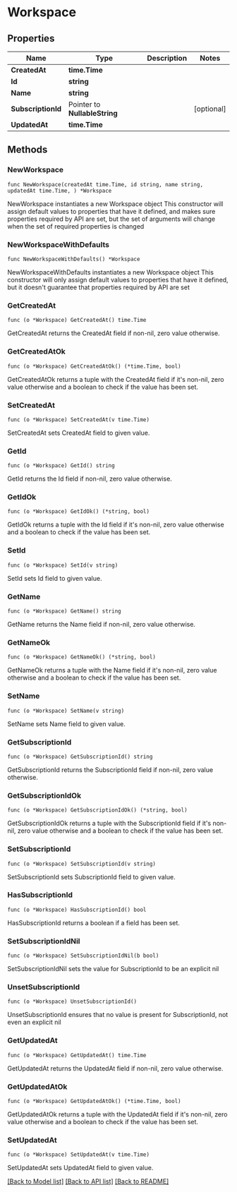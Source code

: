 # Workspace

## Properties

Name | Type | Description | Notes
------------ | ------------- | ------------- | -------------
**CreatedAt** | **time.Time** |  | 
**Id** | **string** |  | 
**Name** | **string** |  | 
**SubscriptionId** | Pointer to **NullableString** |  | [optional] 
**UpdatedAt** | **time.Time** |  | 

## Methods

### NewWorkspace

`func NewWorkspace(createdAt time.Time, id string, name string, updatedAt time.Time, ) *Workspace`

NewWorkspace instantiates a new Workspace object
This constructor will assign default values to properties that have it defined,
and makes sure properties required by API are set, but the set of arguments
will change when the set of required properties is changed

### NewWorkspaceWithDefaults

`func NewWorkspaceWithDefaults() *Workspace`

NewWorkspaceWithDefaults instantiates a new Workspace object
This constructor will only assign default values to properties that have it defined,
but it doesn't guarantee that properties required by API are set

### GetCreatedAt

`func (o *Workspace) GetCreatedAt() time.Time`

GetCreatedAt returns the CreatedAt field if non-nil, zero value otherwise.

### GetCreatedAtOk

`func (o *Workspace) GetCreatedAtOk() (*time.Time, bool)`

GetCreatedAtOk returns a tuple with the CreatedAt field if it's non-nil, zero value otherwise
and a boolean to check if the value has been set.

### SetCreatedAt

`func (o *Workspace) SetCreatedAt(v time.Time)`

SetCreatedAt sets CreatedAt field to given value.


### GetId

`func (o *Workspace) GetId() string`

GetId returns the Id field if non-nil, zero value otherwise.

### GetIdOk

`func (o *Workspace) GetIdOk() (*string, bool)`

GetIdOk returns a tuple with the Id field if it's non-nil, zero value otherwise
and a boolean to check if the value has been set.

### SetId

`func (o *Workspace) SetId(v string)`

SetId sets Id field to given value.


### GetName

`func (o *Workspace) GetName() string`

GetName returns the Name field if non-nil, zero value otherwise.

### GetNameOk

`func (o *Workspace) GetNameOk() (*string, bool)`

GetNameOk returns a tuple with the Name field if it's non-nil, zero value otherwise
and a boolean to check if the value has been set.

### SetName

`func (o *Workspace) SetName(v string)`

SetName sets Name field to given value.


### GetSubscriptionId

`func (o *Workspace) GetSubscriptionId() string`

GetSubscriptionId returns the SubscriptionId field if non-nil, zero value otherwise.

### GetSubscriptionIdOk

`func (o *Workspace) GetSubscriptionIdOk() (*string, bool)`

GetSubscriptionIdOk returns a tuple with the SubscriptionId field if it's non-nil, zero value otherwise
and a boolean to check if the value has been set.

### SetSubscriptionId

`func (o *Workspace) SetSubscriptionId(v string)`

SetSubscriptionId sets SubscriptionId field to given value.

### HasSubscriptionId

`func (o *Workspace) HasSubscriptionId() bool`

HasSubscriptionId returns a boolean if a field has been set.

### SetSubscriptionIdNil

`func (o *Workspace) SetSubscriptionIdNil(b bool)`

 SetSubscriptionIdNil sets the value for SubscriptionId to be an explicit nil

### UnsetSubscriptionId
`func (o *Workspace) UnsetSubscriptionId()`

UnsetSubscriptionId ensures that no value is present for SubscriptionId, not even an explicit nil
### GetUpdatedAt

`func (o *Workspace) GetUpdatedAt() time.Time`

GetUpdatedAt returns the UpdatedAt field if non-nil, zero value otherwise.

### GetUpdatedAtOk

`func (o *Workspace) GetUpdatedAtOk() (*time.Time, bool)`

GetUpdatedAtOk returns a tuple with the UpdatedAt field if it's non-nil, zero value otherwise
and a boolean to check if the value has been set.

### SetUpdatedAt

`func (o *Workspace) SetUpdatedAt(v time.Time)`

SetUpdatedAt sets UpdatedAt field to given value.



[[Back to Model list]](../README.md#documentation-for-models) [[Back to API list]](../README.md#documentation-for-api-endpoints) [[Back to README]](../README.md)


